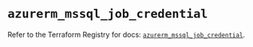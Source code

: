 # `azurerm_mssql_job_credential`

Refer to the Terraform Registry for docs: [`azurerm_mssql_job_credential`](https://registry.terraform.io/providers/hashicorp/azurerm/4.14.0/docs/resources/mssql_job_credential).
